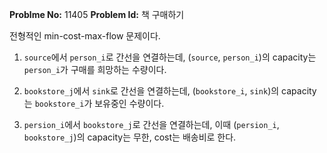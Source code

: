 **Problme No:** 11405
**Problem Id:** 책 구매하기


전형적인 min-cost-max-flow 문제이다.


1. `source`에서 `person_i`로 간선을 연결하는데, (`source`, `person_i`)의 capacity는 `person_i`가 구매를 희망하는 수량이다.


2. `bookstore_j`에서 `sink`로 간선을 연결하는데, (`bookstore_i`, `sink`)의 capacity는 `bookstore_i`가 보유중인 수량이다.


3. `persion_i`에서 `bookstore_j`로 간선을 연결하는데, 이때 (`persion_i`, `bookstore_j`)의 capacity는 무한, cost는 배송비로 한다.

